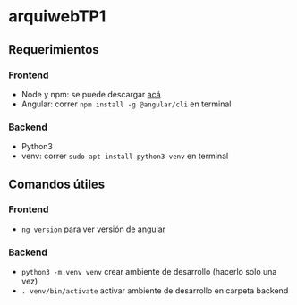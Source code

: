 # arquiwebTP1

## Requerimientos

### Frontend

* Node y npm: se puede descargar [acá](https://nodejs.org/en/download/)
* Angular: correr `npm install -g @angular/cli` en terminal

### Backend

* Python3
* venv: correr `sudo apt install python3-venv` en terminal

## Comandos útiles

### Frontend

* `ng version` para ver versión de angular

### Backend

* `python3 -m venv venv` crear ambiente de desarrollo (hacerlo solo una vez)
* `. venv/bin/activate` activar ambiente de desarrollo en carpeta backend
